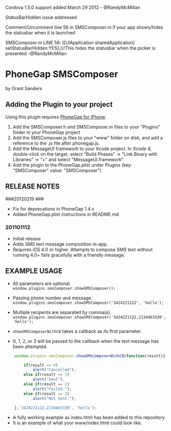 Cordova 1.5.0 support added March 29 2012 - @RandyMcMillan

StatusBarHidden issue addressed

Comment/Uncomment line 56 in SMSComposer.m if your app shows/hides the statusbar when it is launched

SMSComposer.m LINE 56: [[UIApplication sharedApplication] setStatusBarHidden:YES];///This hides the statusbar when the picker is presented -@RandyMcMillan


# PhoneGap SMSComposer #
by Grant Sanders

## Adding the Plugin to your project ##

Using this plugin requires [PhoneGap for iPhone](http://github.com/phonegap/phonegap-iphone).

1. Add the SMSComposer.h and SMSComposer.m files to your "Plugins" folder in your PhoneGap project
2. Add the SMSComposer.js files to your "www" folder on disk, and add a reference to the .js file after phonegap.js.
3. Add the MessageUI framework to your Xcode project. In Xcode 4, double-click on the target, select "Build Phases" -> "Link Binary with Libraries" -> "+" and select "MessageUI.framework".
4. Add the plugin to the PhoneGap.plist under Plugins (key: "SMSComposer" value: "SMSComposer")

## RELEASE NOTES ##

###20120219 ###
* Fix for deprecations in PhoneGap 1.4.x
* Added PhoneGap.plist instructions in README.md

### 201101112 ###
* Initial release
* Adds SMS text message composition in-app.
* Requires iOS 4.0 or higher. 
  Attempts to compose SMS text without running 4.0+ fails gracefully with a friendly message.

## EXAMPLE USAGE ##

* All parameters are optional.
	`window.plugins.smsComposer.showSMSComposer();`


* Passing phone number and message.
	`window.plugins.smsComposer.showSMSComposer('3424221122', 'hello');`

* Multiple recipents are separated by comma(s).
	`window.plugins.smsComposer.showSMSComposer('3424221122,2134463330', 'hello');`


* `showSMSComposerWithCB` takes a callback as its first parameter.  
* 0, 1, 2, or 3 will be passed to the callback when the text message has been attempted.

```javascript
	window.plugins.smsComposer.showSMSComposerWithCB(function(result){

		if(result == 0)
			alert("Cancelled");
		else if(result == 1)
			alert("Sent");
		else if(result == 2)
			alert("Failed.");
		else if(result == 3)
			alert("Not Sent.");		

	},'3424221122,2134463330', 'hello');
````````

* A fully working example as index.html has been added to this repository. 
* It is an example of what your www/index.html could look like.